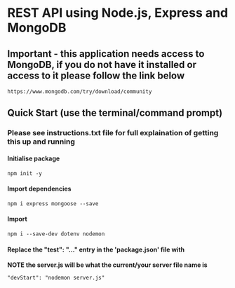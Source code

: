 # REST API using Node.js, Express and MongoDB

## Important - this application needs access to MongoDB, if you do not have it installed or access to it please follow the link below
```
https://www.mongodb.com/try/download/community
```
## Quick Start (use the terminal/command prompt)
### Please see instructions.txt file for full explaination of getting this up and running
#### Initialise package 
```
npm init -y
```
#### Import dependencies 
```
npm i express mongoose --save
```
#### Import 
```
npm i --save-dev dotenv nodemon
```
#### Replace the "test": "..." entry in the 'package.json' file with 
**NOTE the server.js will be what the current/your server file name is**
```
"devStart": "nodemon server.js"
```


